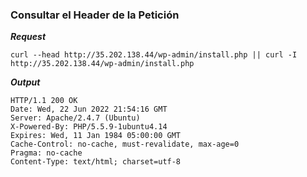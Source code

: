 ### Consultar el Header de la Petición

***Request***
```
curl --head http://35.202.138.44/wp-admin/install.php || curl -I http://35.202.138.44/wp-admin/install.php 
```
***Output***
```
HTTP/1.1 200 OK
Date: Wed, 22 Jun 2022 21:54:16 GMT
Server: Apache/2.4.7 (Ubuntu)
X-Powered-By: PHP/5.5.9-1ubuntu4.14
Expires: Wed, 11 Jan 1984 05:00:00 GMT
Cache-Control: no-cache, must-revalidate, max-age=0
Pragma: no-cache
Content-Type: text/html; charset=utf-8
```


